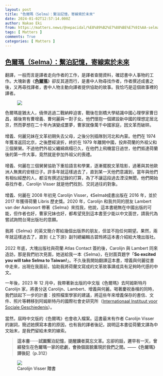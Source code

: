 ```yaml
---
layout: post
title: "色爾瑪（Selma）：繫泊記憶，寄線索於未來"
date: 2024-01-02T12:57:14.000Z
author: Nakao Eki
from: https://matters.news/@nepacidal/%E8%89%B2%E7%88%BE%E7%91%AA-selma-%E7%B9%AB%E6%B3%8A%E8%A8%98%E6%86%B6-%E5%AF%84%E7%B7%9A%E7%B4%A2%E6%96%BC%E6%9C%AA%E4%BE%86-bafybeif5qmw72waq2t3q5pze67uxnofmft5tjgf4e3ty5m67g5taseeqiu
tags: [ Matters ]
comments: True
categories: [ Matters ]
---
```

<!--1704200234000-->
[色爾瑪（Selma）：繫泊記憶，寄線索於未來](https://matters.news/@nepacidal/%E8%89%B2%E7%88%BE%E7%91%AA-selma-%E7%B9%AB%E6%B3%8A%E8%A8%98%E6%86%B6-%E5%AF%84%E7%B7%9A%E7%B4%A2%E6%96%BC%E6%9C%AA%E4%BE%86-bafybeif5qmw72waq2t3q5pze67uxnofmft5tjgf4e3ty5m67g5taseeqiu)
------

<div>
<p>翻譯，一般而言是譯者走向作者的工作，是譯者查閱資料，確認書中人事物的工作。大塊新書《<strong><a target="_blank" rel="noopener noreferrer nofollow" href="https://www.books.com.tw/products/0010974121">色爾瑪</a></strong>》卻反其道而行，是書中人物尋找作者，作者撰述成書之後，又再尋找譯者，書中人物主動向譯者提供協助的故事。我恰巧是這個故事裡的譯者。</p><figure class="image"><img src="https://imagedelivery.net/kDRCweMmqLnTPNlbum-pYA/prod/embed/2162c1f1-5d6e-4190-bde7-4256700d0dfb.png/public" referrerpolicy="no-referrer"><figcaption></figcaption></figure><p>色爾瑪是猶太人，僥倖逃過二戰納粹迫害，戰後在劍橋大學結識中國心理學家曹日昌，婚後育有曹增義、曹何麗與一對子女。他們懷抱一個建設新中國的理想定居北京，然而夢想在二十年內演變成噩夢，曹家就像萬千中國家庭，因文革而破碎。<br class="smart"><br class="smart">增義、何麗兄妹在文革初期失去父母，之後分別插隊到河北和內蒙。他們在 1974 年獲准返回北京，之後歷經波折，終於在 1979 年離開中國，投奔荷蘭的外祖父和三個舅舅。不過他們外祖父纏綿病榻已久，在他們上飛機當日過世，他們抵達荷蘭後的第一件大事，竟然就是參加外祖父的喪禮。<br class="smart"><br class="smart">增義、何麗在三個舅舅協助下重拾語言和學業，逐漸擺脫文革陰影，過著與其他歐洲人無異的安穩日子。許多年就這樣過去了，直到某一天他們意識到，當年與他們有相似經歷的人，都沒有撰述記錄的打算，為了不讓這段過去湮沒無聞，他們開始尋找作者，Carolijn Visser 就是他們找到、交託過往的對象。<br class="smart"><br class="smart">增義、何麗在 2008 年初見 Carolijn Visser，《Selma》成書出版在 2016 年，並於 2017 年獲得荷蘭 Libris 歷史獎。2020 年，Carolijn 和我共同的朋友 Lambert van der Aalsvoort 帶著《Selma》來找我，他說，這本書絕無在中國出版的可能，但作者也好，曹家兄妹也好，都希望見到這本書至少能以中文面世，請我代為嘗試詢問台灣出版社的意願。<br class="smart"><br class="smart">我將《Selma》的英文簡介寄給幾個出版界的朋友，但並不抱任何期望。果然，兩年就這樣過去了，直到《上下游》副刊總編輯古碧玲將這本書介紹給大塊出版社。<br class="smart"><br class="smart">2022 年底，大塊出版社與荷蘭 Atlas Contact 簽約後，Carolijn 與 Lambert 同來造訪，那是我們初次見面，她送給我一本《Selma》，在封面頁題字「<strong>So excited you will take Selma to Taiwan!</strong>」。不久後我開始翻譯這本書，增義與何麗從書中走來，出現在我面前，協助我將荷蘭文寫成的文革故事譯成具有足夠時代感的中文。</p><p>一年後，2023 年 12 月中，我帶著新出版的中文版《色爾瑪》去阿姆斯特丹 Carolijn 家，將書分送 Carolijn、Lambert、增義與何麗。喝著慶祝香檳的同時，我們談起下一步的計畫：按照檔案學家的建議，將這些年來增義保存的書信、文件、照片等轉移到阿姆斯特丹的國際社會史研究所（<a target="_blank" rel="noopener noreferrer nofollow" href="https://iisg.amsterdam/en">Internationaal Instituut voor Sociale Geschiedenis</a>）。<br class="smart"><br class="smart">當然，屆時中文版的《色爾瑪》也會收入檔案。這書最末有作者 Carolijn Visser 的謝詞，簡述她撰寫本書的原因，也有我的譯者後記，說明這本書從荷蘭文譯為中文始末，是我們留給未來的線索。</p><blockquote><p><strong>這本書⋯⋯試圖繫泊記憶，提醒讀者莫忘文革。忘卻的話，遲早有一天，曾經發生在色爾瑪一家的悲劇，會換個面貌重現於我們之間。——《色爾瑪》譯後記（p.312）</strong></p></blockquote><figure class="image"><img src="https://imagedelivery.net/kDRCweMmqLnTPNlbum-pYA/prod/embed/9b9850c9-93bc-4bc9-b205-87b607c051e4.jpeg/public" referrerpolicy="no-referrer"><figcaption>Carolijn Visser 贈書</figcaption></figure><p></p>
</div>
